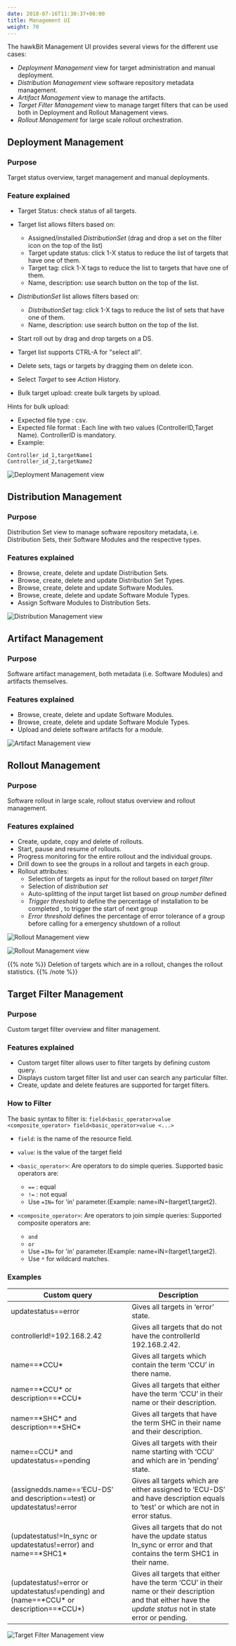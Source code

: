 ```yaml
---
date: 2018-07-16T11:30:37+08:00
title: Management UI
weight: 70
---
```


The hawkBit Management UI provides several views for the different use cases:

- _Deployment Management_ view for target administration and manual deployment.
- _Distribution Management_ view software repository metadata management.
- _Artifact Management_ view to manage the artifacts.
- _Target Filter Management_ view to manage target filters that can be used both in Deployment and Rollout Management views.
- _Rollout Management_ for large scale rollout orchestration.

## Deployment Management

### Purpose

Target status overview, target management and manual deployments.

### Feature explained
- Target Status: check status of all targets.
- Target list allows filters based on:
  - Assigned/installed _DistributionSet_ (drag and drop a set on the filter icon on the top of the list)
  - Target update status: click 1-X status to reduce the list of targets that have one of them.
  - Target tag: click 1-X tags to reduce the list to targets that have one of them.
  - Name, description: use search button on the top of the list.

- _DistributionSet_ list allows filters based on:
  - _DistributionSet_ tag: click 1-X tags to reduce the list of sets that have one of them.
  - Name, description: use search button on the top of the list.

- Start roll out by drag and drop targets on a DS.
- Target list supports CTRL-A for "select all".
- Delete sets, tags or targets by dragging them on delete icon.
- Select _Target_ to see _Action_ History.
- Bulk target upload: create bulk targets by upload.


Hints for bulk upload:
- Expected file type : csv.
- Expected file format : Each line with two values (ControllerID,Target Name). ControllerID is mandatory.
- Example:
```
Controller_id_1,targetName1
Controller_id_2,targetName2
```

![Deployment Management view](../images/ui/deployment_mgmt.png)

## Distribution Management

### Purpose

Distribution Set view to manage software repository metadata, i.e. Distribution Sets, their Software Modules and the respective types.

### Features explained
- Browse, create, delete and update Distribution Sets.
- Browse, create, delete and update Distribution Set Types.
- Browse, create, delete and update Software Modules.
- Browse, create, delete and update Software Module Types.
- Assign Software Modules to Distribution Sets.

![Distribution Management view](../images/ui/distribution_mgmt.png)

## Artifact Management

### Purpose
Software artifact management, both metadata (i.e. Software Modules) and artifacts themselves.

### Features explained
- Browse, create, delete and update Software Modules.
- Browse, create, delete and update Software Module Types.
- Upload and delete software artifacts for a module.

![Artifact Management view](../images/ui/artifact_mgmt.png)

## Rollout Management

### Purpose
Software rollout in large scale, rollout status overview and rollout management.

### Features explained
- Create, update, copy and delete of rollouts.
- Start, pause and resume of rollouts.
- Progress monitoring for the entire rollout and the individual groups.
- Drill down to see the groups in a rollout and targets in each group.
- Rollout attributes:
  - Selection of targets as input for the rollout based on _target filter_
  - Selection of _distribution set_
  - Auto-splitting of the input target list based on _group number_ defined
  - _Trigger threshold_ to define the percentage of installation to be completed , to trigger the start of next group
  - _Error threshold_ defines the percentage of error tolerance of a group before calling for a emergency shutdown of a rollout

![Rollout Management view](../images/ui/rollout_mgmt.png)

![Rollout Management view](../images/ui/rollout_groups.png)

{{% note %}}
Deletion of targets which are in a rollout, changes the rollout statistics.
{{% /note %}}

## Target Filter Management

### Purpose
Custom target filter overview and filter management.

### Features explained
- Custom target filter allows user to filter targets by defining custom query.
- Displays custom target filter list and user can search any particular filter.
- Create, update and delete features are supported for target filters.

### How to Filter
The basic syntax to filter is: `field<basic_operator>value <composite_operator> field<basic_operator>value <...>`
- `field`: is the name of the resource field.
- `value`: is the value of the target field
- `<basic_operator>`: Are operators to do simple queries. Supported basic operators are:
  - `==` : equal
  - `!=` : not equal
  - Use `=IN=` for 'in' parameter.(Example: name=IN=(target1,target2).

- `<composite_operator>`: Are operators to join simple queries: Supported composite operators are:
  - `and`
  - `or`
  - Use `=IN=` for 'in' parameter.(Example: name=IN=(target1,target2).
  - Use `*` for wildcard matches.

### Examples

Custom query                                                                               | Description
------------------------------------------------------------------------------------------ | -----------------------------------------------------------------------------------------------------------------------------------------------------
updatestatus==error                                                                        | Gives all targets in ‘error’ state.
controllerId!=192.168.2.42                                                                 | Gives all targets that do not have the controllerId 192.168.2.42.
name==\*CCU\*                                                                              | Gives all targets which contain the term ‘CCU’ in there name.
name==\*CCU\* or description==\*CCU\*                                                      | Gives all targets that either have the term ‘CCU’ in their name or their description.
name==\*SHC\* and description==\*SHC\*                                                     | Gives all targets that have the term SHC in their name and their description.
name==CCU* and updatestatus==pending                                                       | Gives all targets with their name starting with ‘CCU’ and which are in ‘pending’ state.
(assignedds.name==‘ECU-DS’ and description==test) or updatestatus!=error                   | Gives all targets which are either assigned to ‘ECU-DS’ and have description equals to ‘test’ or which are not in error status.
(updatestatus!=In\_sync or updatestatus!=error) and name==\*SHC1\*                         | Gives all targets that do not have the update status In\_sync or error and that contains the term SHC1 in their name.
(updatestatus!=error or updatestatus!=pending) and (name==\*CCU\* or description==\*CCU\*) | Gives all targets that either have the term ‘CCU’ in their name or their description and that either have the _update status_ not in state error or pending.

![Target Filter Management view](../images/ui/target_filter.png)
